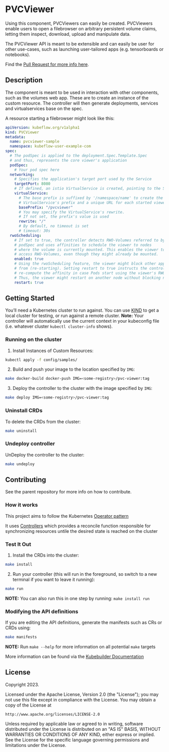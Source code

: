 # PVCViewer
Using this component, PVCViewers can easily be created. PVCViewers enable users to open a filebrowser on arbitrary persistent volume claims, letting them inspect, download, upload and manipulate data. 

The PVCViewer API is meant to be extensible and can easily be user for other use-cases, such as launching user-tailored apps (e.g. tensorboards or notebooks).

Find the [Pull Request for more info here](https://github.com/kubeflow/kubeflow/pull/6876).

## Description
The component is meant to be used in interaction with other components, such as the volumes web app. These are to create an instance of the custom resource.
The controller will then generate deployments, services and virtualservices base on the spec.

A resource starting a filebrowser might look like this:

```yaml
apiVersion: kubeflow.org/v1alpha1
kind: PVCViewer
metadata:
  name: pvcviewer-sample
  namespace: kubeflow-user-example-com
spec:
  # The podSpec is applied to the deployment.Spec.Template.Spec
  # and thus, represents the core viewer's application
  podSpec:
    # Your pod spec here
  networking:
    # Specifies the application's target port used by the Service
    targetPort: 8080
    # If defined, an istio VirtualService is created, pointing to the Service
    virtualService:
      # The base prefix is suffixed by '/namespace/name' to create the
      # VirtualService's prefix and a unique URL for each started viewer
      basePrefix: "/pvcviewer"
      # You may specify the VirtualService's rewrite.
      # If not set, the prefix's value is used
      rewrite: "/"
      # By default, no timeout is set
      # timeout: 30s
  rwoScheduling:
    # If set to true, the controller detects RWO-Volumes referred to by the
    # podSpec and uses affinities to schedule the viewer to nodes
    # where the volume is currently mounted. This enables the viewer to
    # access RWO-Volumes, even though they might already be mounted.
    enabled: true
    # Using the rwoScheduling feature, the viewer might block other application
    # from (re-starting). Setting restart to true instructs the controller to
    # re-compute the affinity in case Pods start using the viewer's RWO-Volumes.
    # Thus, the viewer might restart on another node without blocking new Pods.
    restart: true
```

## Getting Started
You’ll need a Kubernetes cluster to run against. You can use [KIND](https://sigs.k8s.io/kind) to get a local cluster for testing, or run against a remote cluster.
**Note:** Your controller will automatically use the current context in your kubeconfig file (i.e. whatever cluster `kubectl cluster-info` shows).

### Running on the cluster
1. Install Instances of Custom Resources:

```sh
kubectl apply -f config/samples/
```

2. Build and push your image to the location specified by `IMG`:
	
```sh
make docker-build docker-push IMG=<some-registry>/pvc-viewer:tag
```
	
3. Deploy the controller to the cluster with the image specified by `IMG`:

```sh
make deploy IMG=<some-registry>/pvc-viewer:tag
```

### Uninstall CRDs
To delete the CRDs from the cluster:

```sh
make uninstall
```

### Undeploy controller
UnDeploy the controller to the cluster:

```sh
make undeploy
```

## Contributing
See the parent repository for more info on how to contribute.

### How it works
This project aims to follow the Kubernetes [Operator pattern](https://kubernetes.io/docs/concepts/extend-kubernetes/operator/)

It uses [Controllers](https://kubernetes.io/docs/concepts/architecture/controller/) 
which provides a reconcile function responsible for synchronizing resources untile the desired state is reached on the cluster 

### Test It Out
1. Install the CRDs into the cluster:

```sh
make install
```

2. Run your controller (this will run in the foreground, so switch to a new terminal if you want to leave it running):

```sh
make run
```

**NOTE:** You can also run this in one step by running: `make install run`

### Modifying the API definitions
If you are editing the API definitions, generate the manifests such as CRs or CRDs using:

```sh
make manifests
```

**NOTE:** Run `make --help` for more information on all potential `make` targets

More information can be found via the [Kubebuilder Documentation](https://book.kubebuilder.io/introduction.html)

## License

Copyright 2023.

Licensed under the Apache License, Version 2.0 (the "License");
you may not use this file except in compliance with the License.
You may obtain a copy of the License at

    http://www.apache.org/licenses/LICENSE-2.0

Unless required by applicable law or agreed to in writing, software
distributed under the License is distributed on an "AS IS" BASIS,
WITHOUT WARRANTIES OR CONDITIONS OF ANY KIND, either express or implied.
See the License for the specific language governing permissions and
limitations under the License.

